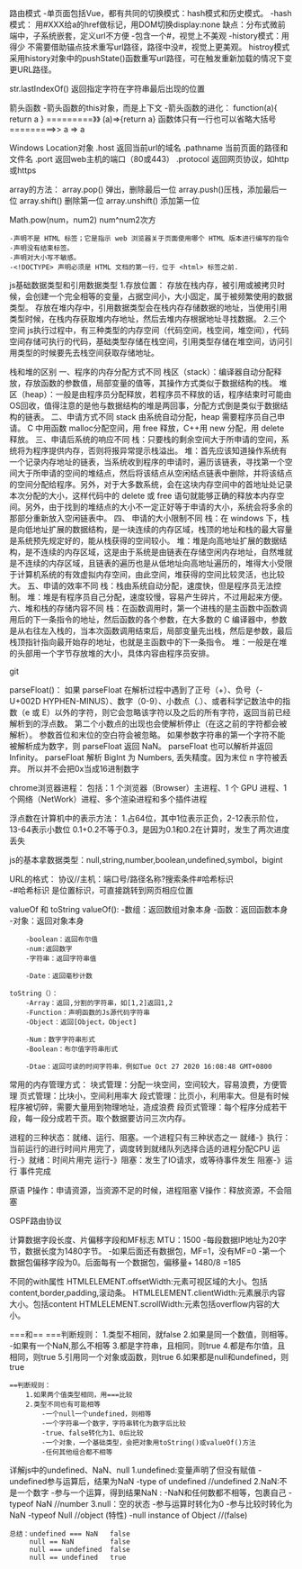 路由模式
    -单页面包括Vue，都有共同的切换模式：hash模式和历史模式。
    -hash模式：
        用#XXX给a的href做标记，用DOM切换display:none
        缺点：分布式微前端中，子系统嵌套，定义url不方便
            -包含一个#，视觉上不美观
    -history模式：用得少
        不需要借助锚点技术重写url路径，路径中没#，视觉上更美观。
        histroy模式采用history对象中的pushState()函数重写url路径，可在触发重新加载的情况下变更URL路径。

str.lastIndexOf() 返回指定字符在字符串最后出现的位置

箭头函数
    -箭头函数的this对象，而是上下文
    -箭头函数的进化：
        function(a){
            return a
        }
        =========》》
        (a)=>{return a}  函数体只有一行也可以省略大括号
        =========>> 
        a => a

Windows Location对象
    .host 返回当前url的域名
    .pathname  当前页面的路径和文件名
    .port    返回web主机的端口（80或443）
    .protocol 返回网页协议，如http或https

array的方法：
    array.pop() 弹出，删除最后一位
    array.push()压栈，添加最后一位
    array.shift() 删除第一位
    array.unshift()  添加第一位

Math.pow(num，num2)
    num^num2次方

<!DOCTYPE> 
    -声明不是 HTML 标签；它是指示 web 浏览器关于页面使用哪个 HTML 版本进行编写的指令
    -声明没有结束标签。
    -声明对大小写不敏感。
    -<!DOCTYPE> 声明必须是 HTML 文档的第一行，位于 <html> 标签之前.

js基础数据类型和引用数据类型
    1.存放位置：
        存放在栈内存，被引用或被拷贝时候，会创建一个完全相等的变量，占据空间小，大小固定，属于被频繁使用的数据类型。
        存放在堆内存中，引用数据类型会在栈内存存储数据的地址，当使用引用类型时候，在栈内存获取堆内存地址，然后去堆内存根据地址寻找数据。
    2.三个空间
        js执行过程中，有三种类型的内存空间（代码空间，栈空间，堆空间），代码空间存储可执行的代码，基础类型存储在栈空间，引用类型存储在堆空间，访问引用类型的时候要先去栈空间获取存储地址。

栈和堆的区别
    一、程序的内存分配方式不同
        栈区（stack）：编译器自动分配释放，存放函数的参数值，局部变量的值等，其操作方式类似于数据结构的栈。
        堆区（heap）：一般是由程序员分配释放，若程序员不释放的话，程序结束时可能由OS回收，值得注意的是他与数据结构的堆是两回事，分配方式倒是类似于数据结构的链表。
    二、申请方式不同
        stack 由系统自动分配，heap 需要程序员自己申请。
        C 中用函数 malloc分配空间，用 free 释放，C++用 new 分配，用 delete 释放。
    三、申请后系统的响应不同
        栈：只要栈的剩余空间大于所申请的空间，系统将为程序提供内存，否则将报异常提示栈溢出。
        堆：首先应该知道操作系统有一个记录内存地址的链表，当系统收到程序的申请时，遍历该链表，寻找第一个空间大于所申请的空间的堆结点，然后将该结点从空闲结点链表中删除，并将该结点的空间分配给程序。另外，对于大多数系统，会在这块内存空间中的首地址处记录本次分配的大小，这样代码中的 delete 或 free 语句就能够正确的释放本内存空间。另外，由于找到的堆结点的大小不一定正好等于申请的大小，系统会将多余的那部分重新放入空闲链表中。
    四、 申请的大小限制不同
        栈：在 windows 下，栈是向低地址扩展的数据结构，是一块连续的内存区域，栈顶的地址和栈的最大容量是系统预先规定好的，能从栈获得的空间较小。
        堆：堆是向高地址扩展的数据结构，是不连续的内存区域，这是由于系统是由链表在存储空闲内存地址，自然堆就是不连续的内存区域，且链表的遍历也是从低地址向高地址遍历的，堆得大小受限于计算机系统的有效虚拟内存空间，由此空间，堆获得的空间比较灵活，也比较大。
    五、申请的效率不同
        栈：栈由系统自动分配，速度快，但是程序员无法控制。
        堆：堆是有程序员自己分配，速度较慢，容易产生碎片，不过用起来方便。
    六、堆和栈的存储内容不同
        栈：在函数调用时，第一个进栈的是主函数中函数调用后的下一条指令的地址，然后函数的各个参数，在大多数的 C 编译器中，参数是从右往左入栈的，当本次函数调用结束后，局部变量先出栈，然后是参数，最后栈顶指针指向最开始存的地址，也就是主函数中的下一条指令。
        堆：一般是在堆的头部用一个字节存放堆的大小，具体内容由程序员安排。

git

parseFloat()：
    如果 parseFloat 在解析过程中遇到了正号（+）、负号（- U+002D HYPHEN-MINUS）、数字（0-9）、小数点（.）、或者科学记数法中的指数（e 或 E）以外的字符，则它会忽略该字符以及之后的所有字符，返回当前已经解析到的浮点数。
    第二个小数点的出现也会使解析停止（在这之前的字符都会被解析）。
    参数首位和末位的空白符会被忽略。
    如果参数字符串的第一个字符不能被解析成为数字，则 parseFloat 返回 NaN。
    parseFloat 也可以解析并返回 Infinity。
    parseFloat 解析 BigInt 为 Numbers, 丢失精度。因为末位 n 字符被丢弃。
    所以并不会把0x当成16进制数字

chrome浏览器进程：
    包括：1 个浏览器（Browser）主进程、1 个 GPU 进程、1 个网络（NetWork）进程、多个渲染进程和多个插件进程

浮点数在计算机中的表示方法：
    1.占64位，其中1位表示正负，2-12表示阶位，13-64表示小数位
    0.1+0.2不等于0.3，是因为0.1和0.2在计算时，发生了两次进度丢失

js的基本拿数据类型：null,string,number,boolean,undefined,symbol，bigint

URL的格式：
    协议//主机：端口号/路径名称?搜索条件#哈希标识   
        -#哈希标识 是位置标识，可直接跳转到网页相应位置

valueOf 和 toString
    valueOf():
        -数组：返回数组对象本身
        -函数：返回函数本身
        -对象：返回对象本身
       
        -boolean：返回布尔值
        -num:返回数字
        -字符串：返回字符串值

        -Date：返回毫秒计数
    
    toString（）：
        -Array：返回,分割的字符串，如[1,2]返回1,2
        -Function：声明函数的Js源代码字符串
        -Object：返回[Object，Object]

        -Num：数字字符串形式
        -Boolean：布尔值字符串形式

        -Dtae：返回可读的时间字符串，例如Tue Oct 27 2020 16:08:48 GMT+0800

常用的内存管理方式：
    块式管理：分配一块空间，空间较大，容易浪费，方便管理
    页式管理：比块小，空间利用率大
    段式管理：比页小，利用率大。但是有时候程序被切碎，需要大量用到物理地址，造成浪费
    段页式管理：每个程序分成若干段，每一段分成若干页。取个数据要访问三次内存。

进程的三种状态：就绪、运行、阻塞。一个进程只有三种状态之一
    就绪-》执行：当前运行的进行时间片用完了，调度转到就绪队列选择合适的进程分配CPU
    运行-》就绪：时间片用完
    运行-》阻塞：发生了IO请求，或等待事件发生
    阻塞-》运行  事件完成

原语
    P操作：申请资源，当资源不足的时候，进程阻塞
    V操作：释放资源，不会阻塞


OSPF路由协议


计算数据字段长度、片偏移字段和MF标志
    MTU：1500
    -每段数据IP地址为20字节，数据长度为1480字节。
    -如果后面还有数据包，MF=1，没有MF=0
    -第一个数据包偏移字段为0。后面每有一个数据包，偏移量+ 1480/8 =185

不同的with属性
    HTMLELEMENT.offsetWidth:元素可视区域的大小。包括content,border,padding,滚动条。
    HTMLELEMENT.clientWidth:元素展示内容大小。包括content
    HTMLELEMENT.scrollWidth:元素包括overflow内容的大小。

===和==
    ===判断规则：
        1.类型不相同，就false
        2.如果是同一个数值，则相等。
            -如果有一个NaN,那么不相等
        3.都是字符串，且相同，则true
        4.都是布尔值，且相同，则true
        5.引用同一个对象或函数，则true
        6.如果都是null和undefined，则true

    ==判断规则：
        1.如果两个值类型相同，用===比较
        2.类型不同也有可能相等
            -一个null一个undefined，则相等
            -一个字符串一个数字，字符串转化为数字后比较
            -true、false转化为1、0后比较
            -一个对象，一个基础类型，会把对象用toString()或valueOf()方法
            -任何其他组合都不相等

详解js中的undefined、NaN、null
    1.undefined:变量声明了但没有赋值
        -undefined参与运算后，结果为NaN
        -type of undefined //undefined
    2.NaN:不是一个数字
        -参与一个运算，得到结果NaN :
        -NaN和任何数都不相等，包裹自己
        -typeof NaN  //number
    3.null：空的状态
        -参与运算时转化为0
        -参与比较时转化为NaN
        -typeof Null   //object   (特性)
        -null instance of Object //(false)

    总结：undefined === NaN   false 
         null == NaN         false
         null === undefined  false
         null == undefined   true

